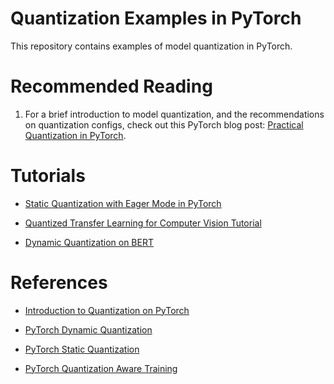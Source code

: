 # Quantization Examples in PyTorch

This repository contains examples of model quantization in PyTorch.

# Recommended Reading

1. For a brief introduction to model quantization, and the recommendations on quantization configs, check out this PyTorch blog post: [Practical Quantization in PyTorch](https://pytorch.org/blog/quantization-in-practice/).

# Tutorials

- [Static Quantization with Eager Mode in PyTorch](https://pytorch.org/tutorials/advanced/static_quantization_tutorial.html)

- [Quantized Transfer Learning for Computer Vision Tutorial](https://pytorch.org/tutorials/intermediate/quantized_transfer_learning_tutorial.html)

- [Dynamic Quantization on BERT](https://pytorch.org/tutorials/intermediate/dynamic_quantization_bert_tutorial.html)

# References

- [Introduction to Quantization on PyTorch](https://pytorch.org/blog/introduction-to-quantization-on-pytorch/#device-and-operator-support)

- [PyTorch Dynamic Quantization](https://leimao.github.io/blog/PyTorch-Dynamic-Quantization/)

- [PyTorch Static Quantization](https://leimao.github.io/blog/PyTorch-Static-Quantization/)

- [PyTorch Quantization Aware Training](https://leimao.github.io/blog/PyTorch-Static-Quantization/)
